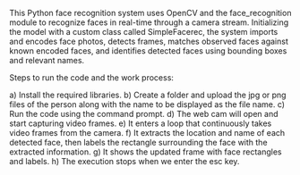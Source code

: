 This Python face recognition system uses OpenCV and the face_recognition module to recognize faces in real-time through a camera stream. Initializing the model with a custom class called SimpleFacerec, the system imports and encodes face photos, detects frames, matches observed faces against known encoded faces, and identifies detected faces using bounding boxes and relevant names.

Steps to run the code and the work process:

a) Install the required libraries.
b) Create a folder and upload the jpg or png files of the person along with the name to be displayed as the file name.
c) Run the code using the command prompt.
d) The web cam will open and start capturing video frames.
e) It enters a loop that continuously takes video frames from the camera.
f) It extracts the location and name of each detected face, then labels the rectangle surrounding the face with the extracted information. 
g) It shows the updated frame with face rectangles and labels.
h) The execution stops when we enter the esc key.
